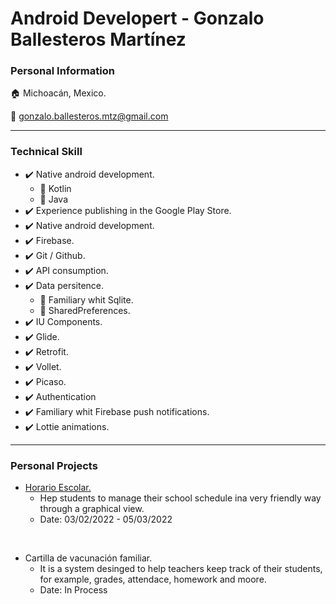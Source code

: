 # Android Developert - Gonzalo Ballesteros Martínez

### Personal Information
🏠  Michoacán, Mexico.

📧  gonzalo.ballesteros.mtz@gmail.com
___
### Technical Skill

* ✔️  Native android development.
    * 🔹    Kotlin
    * 🔹    Java
* ✔️  Experience publishing in the Google Play Store.
* ✔️  Native android development.
* ✔️  Firebase.
* ✔️  Git / Github.
* ✔️  API consumption.
* ✔️  Data persitence.
    * 🔹    Familiary whit Sqlite.
    * 🔹    SharedPreferences.
* ✔️  IU Components.
* ✔️  Glide.
* ✔️  Retrofit.
* ✔️  Vollet.
* ✔️  Picaso.
* ✔️  Authentication
* ✔️  Familiary whit Firebase push notifications.
* ✔️  Lottie animations.

___
### Personal Projects


* [Horario Escolar.](https://play.google.com/store/apps/details?id=com.elico.horarioescolar "Horario Escolar In Google Play Store")
    *  Hep students to manage their school schedule ina very friendly way through a graphical view.
    * Date: 03/02/2022 - 05/03/2022

<br>

* Cartilla de vacunación familiar.
    *   It is a system desinged to help teachers keep track of their students, for example, grades, attendace, homework and moore.
    * Date: In Process
